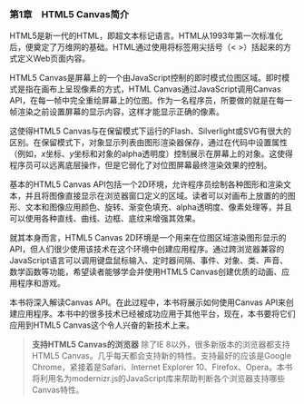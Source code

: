 ### 第1章　HTML5 Canvas简介

HTML5是新一代的HTML，即超文本标记语言。HTML从1993年第一次标准化后，便奠定了万维网的基础。HTML通过使用将标签用尖括号（< >）括起来的方式定义Web页面内容。

HTML5 Canvas是屏幕上的一个由JavaScript控制的即时模式位图区域。即时模式是指在画布上呈现像素的方式，HTML Canvas通过JavaScript调用Canvas API，在每一帧中完全重绘屏幕上的位图。作为一名程序员，所要做的就是在每一帧渲染之前设置屏幕的显示内容，这样才能显示正确的像素。

这使得HTML5 Canvas与在保留模式下运行的Flash、Silverlight或SVG有很大的区别。在保留模式下，对象显示列表由图形渲染器保存，通过在代码中设置属性（例如，*x*坐标、*y*坐标和对象的alpha透明度）控制展示在屏幕上的对象。这使得程序员可以远离底层操作，但是它弱化了对位图屏幕最终渲染效果的控制。

基本的HTML5 Canvas API包括一个2D环境，允许程序员绘制各种图形和渲染文本，并且将图像直接显示在浏览器窗口定义的区域。读者可以对画布上放置的的图形、文本和图像应用颜色、旋转、渐变色填充、alpha透明度、像素处理等，并且可以使用各种直线、曲线、边框、底纹来增强其效果。

就其本身而言，HTML5 Canvas 2D环境是一个用来在位图区域渲染图形显示的API，但人们很少使用该技术在这个环境中创建应用程序。通过跨浏览器兼容的JavaScript语言可以调用键盘鼠标输入、定时器间隔、事件、对象、类、声音、数学函数等功能，希望读者能够学会并使用HTML5 Canvas创建优质的动画、应用程序和游戏。

本书将深入解读Canvas API。在此过程中，本书将展示如何使用Canvas API来创建应用程序。本书中的很多技术已经被成功应用于其他平台，现在，本书要将它们应用到HTML5 Canvas这个令人兴奋的新技术上来。

> **支持HTML5 Canvas的浏览器**
> 除了IE 8以外，很多新版本的浏览器都支持HTML5 Canvas。几乎每天都会支持新的特性。支持最好的应该是Google Chrome，紧接着是Safari、Internet Explorer 10、Firefox、Opera。本书将利用名为modernizr.js的JavaScript库来帮助判断各个浏览器支持哪些Canvas特性。

